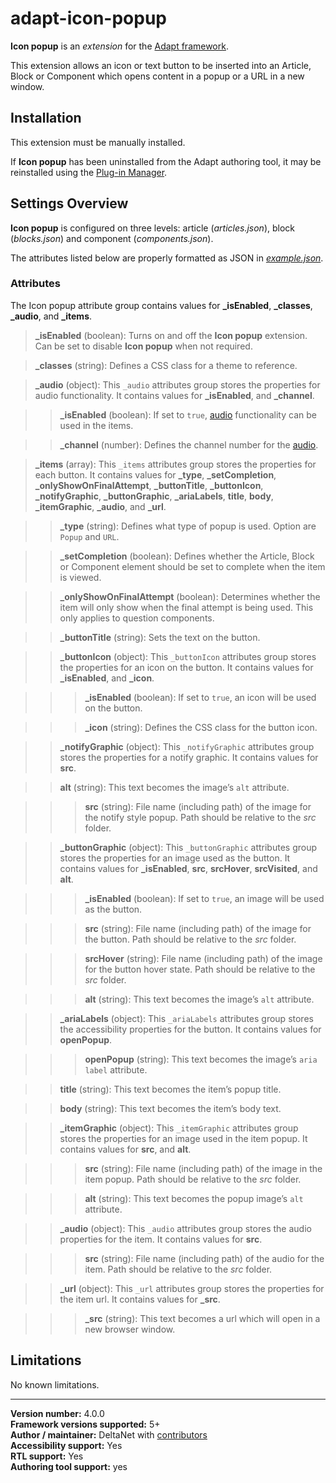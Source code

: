 # adapt-icon-popup

**Icon popup** is an *extension* for the [Adapt framework](https://github.com/adaptlearning/adapt_framework).   

This extension allows an icon or text button to be inserted into an Article, Block or Component which opens content in a popup or a URL in a new window.

## Installation

This extension must be manually installed.

If **Icon popup** has been uninstalled from the Adapt authoring tool, it may be reinstalled using the [Plug-in Manager](https://github.com/adaptlearning/adapt_authoring/wiki/Plugin-Manager).

## Settings Overview

**Icon popup** is configured on three levels: article (*articles.json*), block (*blocks.json*) and component (*components.json*).

The attributes listed below are properly formatted as JSON in [*example.json*](https://github.com/deltanet/adapt-icon-popup/blob/master/example.json).  

### Attributes

The Icon popup attribute group contains values for **_isEnabled**, **_classes**, **_audio**, and **_items**.

>**_isEnabled** (boolean):  Turns on and off the **Icon popup** extension. Can be set to disable **Icon popup** when not required.  

>**_classes** (string):  Defines a CSS class for a theme to reference.

>**_audio** (object):  This `_audio` attributes group stores the properties for audio functionality. It contains values for **_isEnabled**, and **_channel**.  

>>**_isEnabled** (boolean): If set to `true`, [audio](https://github.com/deltanet/adapt-audio) functionality can be used in the items.

>>**_channel** (number):  Defines the channel number for the [audio](https://github.com/deltanet/adapt-audio).

>**_items** (array):  This `_items` attributes group stores the properties for each button. It contains values for **_type**, **_setCompletion**, **_onlyShowOnFinalAttempt**, **_buttonTitle**, **_buttonIcon**, **_notifyGraphic**, **_buttonGraphic**, **_ariaLabels**,  **title**, **body**, **_itemGraphic**, **_audio**, and **_url**.  

>>**_type** (string): Defines what type of popup is used. Option are `Popup` and `URL`.

>>**_setCompletion** (boolean):  Defines whether the Article, Block or Component element should be set to complete when the item is viewed.

>>**_onlyShowOnFinalAttempt** (boolean):  Determines whether the item will only show when the final attempt is being used. This only applies to question components.

>>**_buttonTitle** (string): Sets the text on the button.

>>**_buttonIcon** (object):  This `_buttonIcon` attributes group stores the properties for an icon on the button. It contains values for **_isEnabled**, and **_icon**.  

>>>**_isEnabled** (boolean): If set to `true`, an icon will be used on the button.  

>>>**_icon** (string): Defines the CSS class for the button icon.  

>>**_notifyGraphic** (object):  This `_notifyGraphic` attributes group stores the properties for a notify graphic. It contains values for **src**.  

>>**alt** (string): This text becomes the image’s `alt` attribute.  

>>>**src** (string): File name (including path) of the image for the notify style popup. Path should be relative to the *src* folder.  

>>**_buttonGraphic** (object):  This `_buttonGraphic` attributes group stores the properties for an image used as the button. It contains values for **_isEnabled**, **src**, **srcHover**, **srcVisited**, and **alt**.  

>>>**_isEnabled** (boolean): If set to `true`, an image will be used as the button.  

>>>**src** (string): File name (including path) of the image for the button. Path should be relative to the *src* folder.

>>>**srcHover** (string): File name (including path) of the image for the button hover state. Path should be relative to the *src* folder.

>>>**alt** (string): This text becomes the image’s `alt` attribute.  

>>**_ariaLabels** (object): This `_ariaLabels` attributes group stores the accessibility properties for the button. It contains values for **openPopup**.  

>>>**openPopup** (string): This text becomes the image’s `aria label` attribute.  

>>**title** (string): This text becomes the item’s popup title.  

>>**body** (string): This text becomes the item’s body text.  

>>**_itemGraphic** (object):  This `_itemGraphic` attributes group stores the properties for an image used in the item popup. It contains values for **src**, and **alt**.  

>>>**src** (string): File name (including path) of the image in the item popup. Path should be relative to the *src* folder.

>>>**alt** (string): This text becomes the popup image’s `alt` attribute.

>>**_audio** (object): This `_audio` attributes group stores the audio properties for the item. It contains values for **src**.  

>>>**src** (string): File name (including path) of the audio for the item. Path should be relative to the *src* folder.  

>>**_url** (object): This `_url` attributes group stores the properties for the item url. It contains values for **_src**.  

>>>**_src** (string): This text becomes a url which will open in a new browser window.

## Limitations

No known limitations.

----------------------------
**Version number:**  4.0.0     
**Framework versions supported:**  5+    
**Author / maintainer:** DeltaNet with [contributors](https://github.com/deltanet/adapt-icon-popup/graphs/contributors)     
**Accessibility support:** Yes  
**RTL support:** Yes  
**Authoring tool support:** yes
